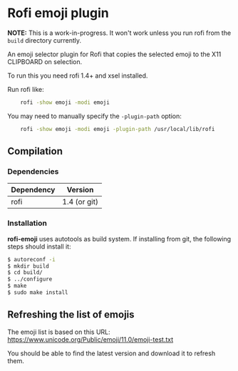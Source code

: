# Rofi emoji plugin

**NOTE:** This is a work-in-progress. It won't work unless you run rofi from
the `build` directory currently.

An emoji selector plugin for Rofi that copies the selected emoji to the X11
CLIPBOARD on selection.

To run this you need rofi 1.4+ and xsel installed.

Run rofi like:

```bash
    rofi -show emoji -modi emoji
```

You may need to manually specify the `-plugin-path` option:

```bash
    rofi -show emoji -modi emoji -plugin-path /usr/local/lib/rofi
```

## Compilation

### Dependencies

| Dependency | Version         |
|------------|-----------------|
| rofi 	     | 1.4 (or git)	   |

### Installation

**rofi-emoji** uses autotools as build system. If installing from git, the following steps should install it:

```bash
$ autoreconf -i
$ mkdir build
$ cd build/
$ ../configure
$ make
$ sudo make install
```

## Refreshing the list of emojis

The emoji list is based on this URL:
https://www.unicode.org/Public/emoji/11.0/emoji-test.txt

You should be able to find the latest version and download it to refresh them.
